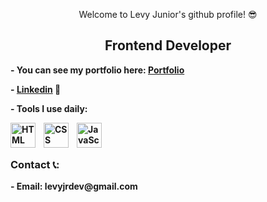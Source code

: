 <p align="center">Welcome to Levy Junior's github profile! 😎</p>

<p>
	
</p>

<h2 align="center"><b>Frontend Developer<b></h2>

<p>- You can see my portfolio here: <a href="https://levy-jr.github.io/Portfolio/">Portfolio</a></p>
  <p>- <a href="https://www.linkedin.com/in/levy-gomes-23543224a/">Linkedin</a> 💼</p>
<p>- Tools I use daily:</p>

<img align="left" alt="HTML" width="40px" style="padding-right:10px;" src="https://cdn.jsdelivr.net/gh/devicons/devicon/icons/html5/html5-plain.svg" />
<img align="left" alt="CSS" width="40px" style="padding-right:10px;" src="https://cdn.jsdelivr.net/gh/devicons/devicon/icons/css3/css3-plain.svg" />
<img align="left" alt="JavaScript" width="40px" src="https://cdn.jsdelivr.net/gh/devicons/devicon/icons/javascript/javascript-plain.svg" />
<br/><br/>

<h3>Contact 📞:</h3>
	- Email: levyjrdev@gmail.com
